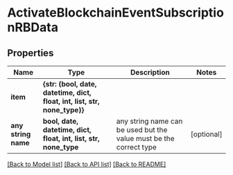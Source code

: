 # ActivateBlockchainEventSubscriptionRBData


## Properties
Name | Type | Description | Notes
------------ | ------------- | ------------- | -------------
**item** | **{str: (bool, date, datetime, dict, float, int, list, str, none_type)}** |  | 
**any string name** | **bool, date, datetime, dict, float, int, list, str, none_type** | any string name can be used but the value must be the correct type | [optional]

[[Back to Model list]](../README.md#documentation-for-models) [[Back to API list]](../README.md#documentation-for-api-endpoints) [[Back to README]](../README.md)



